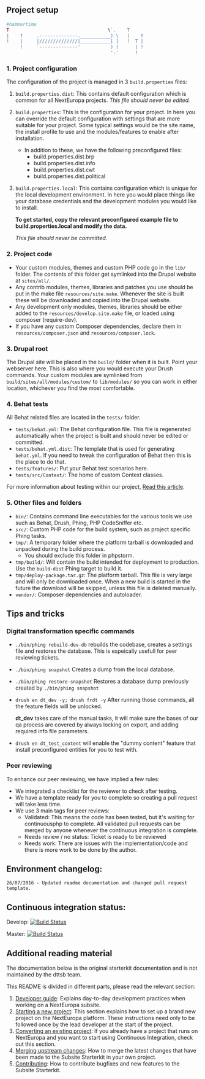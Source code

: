 ## Project setup
```PHP
#hammertime
T                                    \`.    T
|    T     .--------------.___________) \   |    T
!    |     |//////////////|___________[ ]   !  T |
     !     `--------------'           ) (      | !
                                      '-'      !
```
### 1. Project configuration

The configuration of the project is managed in 3 `build.properties` files:

1.  `build.properties.dist`: This contains default configuration which is
    common for all NextEuropa projects. *This file should never be edited.*
2.  `build.properties`: This is the configuration for your project. In here you
    can override the default configuration with settings that are more suitable
    for your project. Some typical settings would be the site name, the install
    profile to use and the modules/features to enable after installation.
    * In addition to these, we have the following preconfigured files:
      - build.properties.dist.brp
      - build.properties.dist.info
      - build.properties.dist.cwt
      - build.properties.dist.political
3.  `build.properties.local`: This contains configuration which is unique for
    the local development environment. In here you would place things like your
    database credentials and the development modules you would like to install.

    **To get started, copy the relevant preconfigured example file to build.properties.local and modify the data.**

    *This file should never be committed.*

### 2. Project code

* Your custom modules, themes and custom PHP code go in the `lib/` folder. The
  contents of this folder get symlinked into the Drupal website at `sites/all/`.
* Any contrib modules, themes, libraries and patches you use should be put in
  the make file `resources/site.make`. Whenever the site is built these will be
  downloaded and copied into the Drupal website.
* Any development only modules, themes, libraries should be either added to the
  `resources/develop.site.make` file, or loaded using composer (require-dev).  
* If you have any custom Composer dependencies, declare them in
  `resources/composer.json` and `resources/composer.lock`.

### 3. Drupal root

The Drupal site will be placed in the `build/` folder when it is built. Point
your webserver here. This is also where you would execute your Drush commands.
Your custom modules are symlinked from `build/sites/all/modules/custom/` to
`lib/modules/` so you can work in either location, whichever you find the most
comfortable.

### 4. Behat tests

All Behat related files are located in the `tests/` folder.

* `tests/behat.yml`: The Behat configuration file. This file is regenerated
  automatically when the project is built and should never be edited or
   committed.
* `tests/behat.yml.dist`: The template that is used for generating `behat.yml`.
  If you need to tweak the configuration of Behat then this is the place to do
  that.
* `tests/features/`: Put your Behat test scenarios here.
* `tests/src/Context/`: The home of custom Context classes.

For more information about testing within our project, [Read this article](https://github.com/haringsrob/harings.be/blob/master/articles/drupal-behat-testing-guide.md).

### 5. Other files and folders

* `bin/`: Contains command line executables for the various tools we use such as
  Behat, Drush, Phing, PHP CodeSniffer etc.
* `src/`: Custom PHP code for the build system, such as project specific Phing
  tasks.
* `tmp/`: A temporary folder where the platform tarball is downloaded and
  unpacked during the build process.
  * You should exclude this folder in phpstorm.
* `tmp/build/`: Will contain the build intended for deployment to production. Use
  the `build-dist` Phing target to build it.
* `tmp/deploy-package.tar.gz`: The platform tarball. This file is very large and
  will only be downloaded once. When a new build is started in the future the
  download will be skipped, unless this file is deleted manually.
* `vendor/`: Composer dependencies and autoloader.

## Tips and tricks

### Digital transformation specific commands

* `./bin/phing rebuild-dev-db` rebuilds the codebase, creates a settings file
  and restores the database.
  This is espeically usefull for peer reviewing tickets.
  
* `./bin/phing snapshot` Creates a dump from the local database.
  
* `./bin/phing restore-snapshot` Restores a database dump previously created
  by `./bin/phing snapshot`

* `drush en dt_dev -y; drush frdt -y` After running those commands, all the
  feature fields will be unlocked.

  **dt_dev** takes care of the manual tasks, it will make sure the bases of our
  qa process are covered by always locking on export, and adding required info
  file parameters.

* `drush en dt_test_content` will enable the "dummy content" feature that
  install preconfigured entities for you to test with.

### Peer reviewing

To enhance our peer reviewing, we have implied a few rules:
  * We integrated a checklist for the reviewer to check after testing.
  * We have a template ready for you to complete so creating a pull request
    will take less time.
  * We use 3 main tags for peer reviews:
    * Validated: This means the code has been tested, but it's waiting for
      continuousphp to complete.
      All validated pull requests can be merged by anyone whenever the
      continuous integration is complete.
    * Needs review / no status: Ticket is ready to be reviewed
    * Needs work: There are issues with the implementation/code and there is
      more work to be done by the author.    

## Environment changelog:

```
26/07/2016 - Updated readme documentation and changed pull request template.
```

## Continuous integration status:

Develop:
[![Build Status](https://status.continuousphp.com/git-hub/ec-europa/digital-transformation-dev?token=f8d249ca-69e4-4490-8c02-afe9d2864a65&branch=develop)](https://continuousphp.com/git-hub/ec-europa/digital-transformation-dev)

Master:
[![Build Status](https://status.continuousphp.com/git-hub/ec-europa/digital-transformation-dev?token=f8d249ca-69e4-4490-8c02-afe9d2864a65&branch=master)](https://continuousphp.com/git-hub/ec-europa/digital-transformation-dev)

## Additional reading material

The documentation below is the original starterkit documentation and is not
maintained by the dttsb team.

This README is divided in different parts, please read the relevant section:

1. [Developer guide](docs/developer-guide.md): Explains day-to-day
   development practices when working on a NextEuropa subsite.
2. [Starting a new project](docs/starting-a-new-project.md): This
   section explains how to set up a brand new project on the NextEuropa
   platform. These instructions need only to be followed once by the lead
   developer at the start of the project.
3. [Converting an existing project](docs/converting-an-existing-project.md):
   If you already have a project that runs on NextEuropa and you want to start
   using Continuous Integration, check out this section.
4. [Merging upstream changes](docs/merging-upstream-changes.md): How to
   merge the latest changes that have been made to the Subsite Starterkit in
   your own project.
5. [Contributing](docs/contributing.md): How to contribute bugfixes and
   new features to the Subsite Starterkit.
